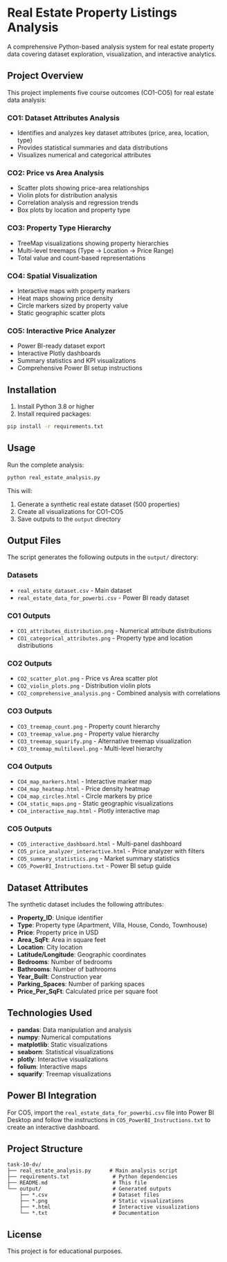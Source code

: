 # Real Estate Property Listings Analysis

A comprehensive Python-based analysis system for real estate property data covering dataset exploration, visualization, and interactive analytics.

## Project Overview

This project implements five course outcomes (CO1-CO5) for real estate data analysis:

### CO1: Dataset Attributes Analysis
- Identifies and analyzes key dataset attributes (price, area, location, type)
- Provides statistical summaries and data distributions
- Visualizes numerical and categorical attributes

### CO2: Price vs Area Analysis
- Scatter plots showing price-area relationships
- Violin plots for distribution analysis
- Correlation analysis and regression trends
- Box plots by location and property type

### CO3: Property Type Hierarchy
- TreeMap visualizations showing property hierarchies
- Multi-level treemaps (Type → Location → Price Range)
- Total value and count-based representations

### CO4: Spatial Visualization
- Interactive maps with property markers
- Heat maps showing price density
- Circle markers sized by property value
- Static geographic scatter plots

### CO5: Interactive Price Analyzer
- Power BI-ready dataset export
- Interactive Plotly dashboards
- Summary statistics and KPI visualizations
- Comprehensive Power BI setup instructions

## Installation

1. Install Python 3.8 or higher
2. Install required packages:

```bash
pip install -r requirements.txt
```

## Usage

Run the complete analysis:

```bash
python real_estate_analysis.py
```

This will:
1. Generate a synthetic real estate dataset (500 properties)
2. Create all visualizations for CO1-CO5
3. Save outputs to the `output` directory

## Output Files

The script generates the following outputs in the `output/` directory:

### Datasets
- `real_estate_dataset.csv` - Main dataset
- `real_estate_data_for_powerbi.csv` - Power BI ready dataset

### CO1 Outputs
- `CO1_attributes_distribution.png` - Numerical attribute distributions
- `CO1_categorical_attributes.png` - Property type and location distributions

### CO2 Outputs
- `CO2_scatter_plot.png` - Price vs Area scatter plot
- `CO2_violin_plots.png` - Distribution violin plots
- `CO2_comprehensive_analysis.png` - Combined analysis with correlations

### CO3 Outputs
- `CO3_treemap_count.png` - Property count hierarchy
- `CO3_treemap_value.png` - Property value hierarchy
- `CO3_treemap_squarify.png` - Alternative treemap visualization
- `CO3_treemap_multilevel.png` - Multi-level hierarchy

### CO4 Outputs
- `CO4_map_markers.html` - Interactive marker map
- `CO4_map_heatmap.html` - Price density heatmap
- `CO4_map_circles.html` - Circle markers by price
- `CO4_static_maps.png` - Static geographic visualizations
- `CO4_interactive_map.html` - Plotly interactive map

### CO5 Outputs
- `CO5_interactive_dashboard.html` - Multi-panel dashboard
- `CO5_price_analyzer_interactive.html` - Price analyzer with filters
- `CO5_summary_statistics.png` - Market summary statistics
- `CO5_PowerBI_Instructions.txt` - Power BI setup guide

## Dataset Attributes

The synthetic dataset includes the following attributes:

- **Property_ID**: Unique identifier
- **Type**: Property type (Apartment, Villa, House, Condo, Townhouse)
- **Price**: Property price in USD
- **Area_SqFt**: Area in square feet
- **Location**: City location
- **Latitude/Longitude**: Geographic coordinates
- **Bedrooms**: Number of bedrooms
- **Bathrooms**: Number of bathrooms
- **Year_Built**: Construction year
- **Parking_Spaces**: Number of parking spaces
- **Price_Per_SqFt**: Calculated price per square foot

## Technologies Used

- **pandas**: Data manipulation and analysis
- **numpy**: Numerical computations
- **matplotlib**: Static visualizations
- **seaborn**: Statistical visualizations
- **plotly**: Interactive visualizations
- **folium**: Interactive maps
- **squarify**: Treemap visualizations

## Power BI Integration

For CO5, import the `real_estate_data_for_powerbi.csv` file into Power BI Desktop and follow the instructions in `CO5_PowerBI_Instructions.txt` to create an interactive dashboard.

## Project Structure

```
task-10-dv/
├── real_estate_analysis.py      # Main analysis script
├── requirements.txt              # Python dependencies
├── README.md                     # This file
└── output/                       # Generated outputs
    ├── *.csv                     # Dataset files
    ├── *.png                     # Static visualizations
    ├── *.html                    # Interactive visualizations
    └── *.txt                     # Documentation
```

## License

This project is for educational purposes.

